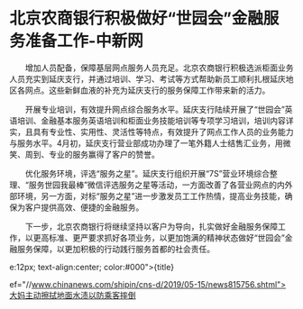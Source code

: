 # 北京农商银行积极做好“世园会”金融服务准备工作-中新网

　　增加人员配备，保障基层网点服务人员充足。北京农商银行积极选派柜面业务人员充实到延庆支行，并通过培训、学习、考试等方式帮助新员工顺利扎根延庆地区各网点。这些新鲜血液的补充为延庆支行的服务保障工作带来新的活力。

　　开展专业培训，有效提升网点综合服务水平。延庆支行陆续开展了“世园会”英语培训、金融基本服务英语培训和柜面业务技能培训等专项学习培训，培训内容详实，且具有专业性、实用性、灵活性等特点，有效提升了网点工作人员的业务能力与服务水平。4月初，延庆支行营业部成功办理了一笔外籍人士结售汇业务，用微笑、周到、专业的服务赢得了客户的赞誉。

　　优化服务环境，评选“服务之星”。延庆支行组织开展“7S”营业环境综合整理、“服务世园我最棒”微信评选服务之星等活动，一方面改善了各营业网点的内外部环境，另一方面，对标“服务之星”进一步激发员工工作热情，提高业务技能，确保为客户提供高效、便捷的金融服务。

　　下一步，北京农商银行将继续坚持以客户为导向，扎实做好金融服务保障工作，以更高标准、更严要求抓好各项业务，以更加饱满的精神状态做好“世园会”金融服务保障，以更加积极的行动践行服务首都的社会责任。

e:12px; text-align:center; color:#000">{title}

ef="//www.chinanews.com/shipin/cns-d/2019/05-15/news815756.shtml">大妈主动擦拭地面水渍以防乘客摔倒
